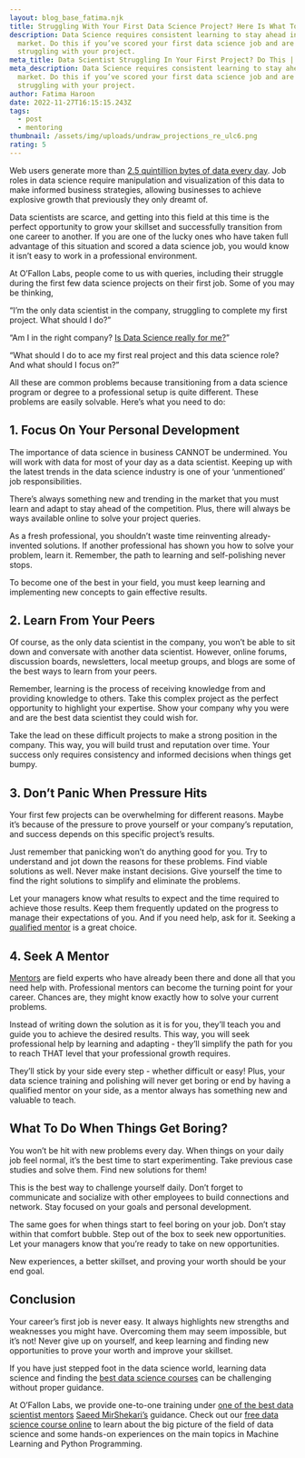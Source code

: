 ```yaml
---
layout: blog_base_fatima.njk
title: Struggling With Your First Data Science Project? Here Is What To Do!
description: Data Science requires consistent learning to stay ahead in the
  market. Do this if you’ve scored your first data science job and are
  struggling with your project.
meta_title: Data Scientist Struggling In Your First Project? Do This | O’Fallon Labs
meta_description: Data Science requires consistent learning to stay ahead in the
  market. Do this if you’ve scored your first data science job and are
  struggling with your project.
author: Fatima Haroon
date: 2022-11-27T16:15:15.243Z
tags:
  - post
  - mentoring
thumbnail: /assets/img/uploads/undraw_projections_re_ulc6.png
rating: 5
---
```

<!--StartFragment-->



Web users generate more than [2.5 quintillion bytes of data every day](https://www.domo.com/learn/infographic/data-never-sleeps-5). Job roles in data science require manipulation and visualization of this data to make informed business strategies, allowing businesses to achieve explosive growth that previously they only dreamt of. 



Data scientists are scarce, and getting into this field at this time is the perfect opportunity to grow your skillset and successfully transition from one career to another. If you are one of the lucky ones who have taken full advantage of this situation and scored a data science job, you would know it isn’t easy to work in a professional environment. 



At O’Fallon Labs, people come to us with queries, including their struggle during the first few data science projects on their first job. Some of you may be thinking, 



“I’m the only data scientist in the company, struggling to complete my first project. What should I do?”



“Am I in the right company? [Is Data Science really for me?](https://saeedmirshekari.com/blog/2022-07-30-is-data-science-for-me/)”



“What should I do to ace my first real project and this data science role? And what should I focus on?” 



All these are common problems because transitioning from a data science program or degree to a professional setup is quite different. These problems are easily solvable. Here’s what you need to do:

<h2>1. Focus On Your Personal Development</h2>

The importance of data science in business CANNOT be undermined. You will work with data for most of your day as a data scientist. Keeping up with the latest trends in the data science industry is one of your ‘unmentioned’ job responsibilities. 



There’s always something new and trending in the market that you must learn and adapt to stay ahead of the competition. Plus, there will always be ways available online to solve your project queries. 



As a fresh professional, you shouldn’t waste time reinventing already-invented solutions. If another professional has shown you how to solve your problem, learn it. Remember, the path to learning and self-polishing never stops. 



To become one of the best in your field, you must keep learning and implementing new concepts to gain effective results. 

<h2>2. Learn From Your Peers</h2>

Of course, as the only data scientist in the company, you won’t be able to sit down and conversate with another data scientist. However, online forums, discussion boards, newsletters, local meetup groups, and blogs are some of the best ways to learn from your peers. 



Remember, learning is the process of receiving knowledge from and providing knowledge to others. Take this complex project as the perfect opportunity to highlight your expertise. Show your company why you were and are the best data scientist they could wish for. 



Take the lead on these difficult projects to make a strong position in the company. This way, you will build trust and reputation over time. Your success only requires consistency and informed decisions when things get bumpy. 

<h2>3. Don’t Panic When Pressure Hits</h2>

Your first few projects can be overwhelming for different reasons. Maybe it’s because of the pressure to prove yourself or your company’s reputation, and success depends on this specific project’s results. 



Just remember that panicking won’t do anything good for you. Try to understand and jot down the reasons for these problems. Find viable solutions as well. Never make instant decisions. Give yourself the time to find the right solutions to simplify and eliminate the problems. 



Let your managers know what results to expect and the time required to achieve those results. Keep them frequently updated on the progress to manage their expectations of you. And if you need help, ask for it. Seeking a [qualified mentor](https://saeedmirshekari.com/results/) is a great choice. 

<h2>4. Seek A Mentor</h2>

[Mentors](https://saeedmirshekari.com/blog/2022-08-15-why-you-need-a-data-science-career-mentor/) are field experts who have already been there and done all that you need help with. Professional mentors can become the turning point for your career. Chances are, they might know exactly how to solve your current problems. 



Instead of writing down the solution as it is for you, they’ll teach you and guide you to achieve the desired results. This way, you will seek professional help by learning and adapting - they’ll simplify the path for you to reach THAT level that your professional growth requires. 



They’ll stick by your side every step - whether difficult or easy! Plus, your data science training and polishing will never get boring or end by having a qualified mentor on your side, as a mentor always has something new and valuable to teach. 

<h2>What To Do When Things Get Boring?</h2>

You won’t be hit with new problems every day. When things on your daily job feel normal, it’s the best time to start experimenting. Take previous case studies and solve them. Find new solutions for them! 



This is the best way to challenge yourself daily. Don’t forget to communicate and socialize with other employees to build connections and network. Stay focused on your goals and personal development. 



The same goes for when things start to feel boring on your job. Don’t stay within that comfort bubble. Step out of the box to seek new opportunities. Let your managers know that you’re ready to take on new opportunities. 



New experiences, a better skillset, and proving your worth should be your end goal. 

<h2>Conclusion</h2>

Your career’s first job is never easy. It always highlights new strengths and weaknesses you might have. Overcoming them may seem impossible, but it’s not! Never give up on yourself, and keep learning and finding new opportunities to prove your worth and improve your skillset. 



If you have just stepped foot in the data science world, learning data science and finding the [best data science courses](https://saeedmirshekari.com/data-science-one-on-one-mentoring/) can be challenging without proper guidance. 



At O’Fallon Labs, we provide one-to-one training under [one of the best data scientist mentors](https://saeedmirshekari.com/blog/2022-03-14-physicist-turned-data-scientist-i/) [Saeed MirShekari’s](https://saeedmirshekari.com/) guidance. Check out our [free data science course online](https://saeedmirshekari.com/data-science-learning-program/) to learn about the big picture of the field of data science and some hands-on experiences on the main topics in Machine Learning and Python Programming. 



<!--EndFragment-->